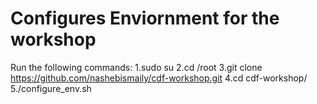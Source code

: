 # Configures Enviornment for the workshop

Run the following commands:
1.sudo su
2.cd /root
3.git clone https://github.com/nashebismaily/cdf-workshop.git
4.cd cdf-workshop/
5./configure_env.sh
